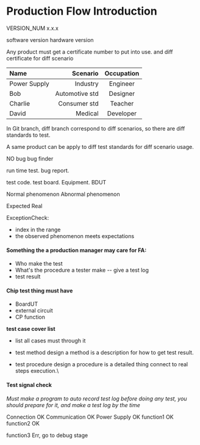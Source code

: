 # Production Flow Introduction

VERSION_NUM
x.x.x

software version
hardware version

Any product must get a certificate number to put into use.
and diff certificate for diff scenario

| Name          | Scenario | Occupation   |
|:------------- |----:|:------------:|
| Power Supply  |  Industry | Engineer     |
| Bob           | Automotive std  | Designer     |
| Charlie       | Consumer std | Teacher      |
| David         | Medical  | Developer    |

In Git branch, diff branch correspond to diff scenarios, so there are diff standards to test.

A same product can be apply to diff test standards for diff scenario usage.

NO bug
bug finder

run time test.
bug report.

test code.
test board.
Equipment.
BDUT

Normal phenomenon
Abnormal phenomenon

Expected 
Real


ExceptionCheck:
- index in the range
- the observed phenomenon meets expectations

#### Something the a production manager may care for FA:
- Who make the test
- What's the procedure a tester make -- give a test log
- test result


#### Chip test thing must have
- BoardUT
- external circuit
- CP function

**test case cover list**
- list all cases must through it
- test method design
    a method is a description for how to get test result.


- test procedure design
    a procedure is a detailed thing connect to real steps execution.\


#### Test signal check
*Must make a program to auto record test log*
*before doing any test, you should prepare for it, and make a test log by the time*

Connection OK
Communication OK
Power Supply OK
function1 OK
function2 OK

function3 Err, go to debug stage









